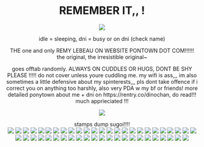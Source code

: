 <h1 align="center"> REMEMBER IT,, !
</h1>
<p align="center">
  <img src="https://64.media.tumblr.com/5e7fbb7d9471d6bbc990d5979e59a9f0/30541d9dc20b72f0-f7/s540x810/773dafa3e278d4282334720464b69740247f1a78.pnj" />
<p align="center">
idle = sleeping, dni = busy or on dni (check name)
<p align="center">
THE one and only REMY LEBEAU ON WEBSITE PONTOWN DOT COM!!!!!! the original, the irresistible original~
<p align="center">
goes offtab randomly. ALWAYS ON CUDDLES OR HUGS, DONT BE SHY PLEASE !!!!! do not cover unless youre cuddling me. my wifi is ass,,, im also sometimes a little defensive about my spinterests,,, pls dont take offence if i correct you on anything too harshly, also very PDA w my bf or friends! more detailed ponytown about me + dni on https://rentry.co/dinochan, do read!!! much apprieciated !!!
  <p align="center">
    <img src="https://64.media.tumblr.com/e9e301b509f4f80141a8a0ccbfdc6493/c66445df1a34b26b-73/s400x600/bc3fcc11a87d878d93f51e87b6346e64ca93c3a1.pnj" />
<p align="center">
stamps dump sugoi!!!!
<br>
<image src="https://64.media.tumblr.com/d47772572ce941132d3772dd242ede63/fe280e89a304aa5d-54/s100x200/f7033befe1c72e0586109df0dae63c29a6d03647.gifv"> <image src="https://64.media.tumblr.com/365e3a60e9beb6e7bcc46cf83f9e8903/fe280e89a304aa5d-88/s100x200/f944870dc494d5cd6e4a781026fdce9752c89df0.gifv"> <image src="https://64.media.tumblr.com/5dbb2723f19795861756939495d6d533/fe280e89a304aa5d-fc/s100x200/9015a52d8db970e65472ea2c4f8a00d78c6123dd.gifv"> <image src="https://64.media.tumblr.com/6a5a3e7864a7acbbb454118e5c598be3/fe280e89a304aa5d-1d/s100x200/054170db6c6ff64ff3853be4d2b6a0101f77c797.gifv"> <image src="https://64.media.tumblr.com/8795d04dff73d143ff82ba81ac3e1d5b/fe280e89a304aa5d-89/s100x200/525fcdac8be3f0ed20ecc7cd7d62a823e8d38457.gifv"> <image src="https://64.media.tumblr.com/4700fa3ffa2a34b02b6eaf988b738fe4/fe280e89a304aa5d-a8/s100x200/fd986e3bb274867a9e08f52649c88bc7e28380c0.gifv"> <image src="https://64.media.tumblr.com/0d7dc94aae8ef425a1d5b28c94bded67/fe280e89a304aa5d-fa/s100x200/3ae80ddca09a15cb0862de6759d2546958294266.gifv"> <image src="https://64.media.tumblr.com/f455675152c5a28531326b1e1d704542/fe280e89a304aa5d-12/s100x200/615ad34ec9e8104c10d024574d1be8fa3778893b.pnj"> <image src="https://64.media.tumblr.com/80e1649d23ec7a5675195488915b6d64/fe280e89a304aa5d-c0/s100x200/40be7d81af69dabcb1cfa4048194a89d837cc513.gifv"> <image src="https://64.media.tumblr.com/9bb6ad2b41b2ca8bd4083caaa9afda74/fe280e89a304aa5d-9f/s100x200/14a5102b603d9055a7ad7d80eb91177f189f0b12.gifv"> <image src="https://64.media.tumblr.com/8799dd967b05d6d25073496ada2dcee6/7fd8de99c27e763a-fc/s100x200/a7bb7effcc93fe312a39d4878981617c455f008f.gifv"> <image src="https://64.media.tumblr.com/ea6b0bc05dac92592b529be56c5e884b/9f984a1d53f55fb4-8b/s100x200/5bbbe3bfd0f11e2d2a9fe49644c34faa5cb50b61.gifv"> <image src="https://64.media.tumblr.com/e08372b28b8338442317106a8be37e64/9f984a1d53f55fb4-47/s100x200/d74e95eefd55407e1b6159b113eba012a7e7e1db.gifv"> <image src="https://64.media.tumblr.com/9d63a036669a641dfb5d8a76fad14c7a/6d952b79bd4fc5a1-fb/s100x200/5f282fad01c0ef376deabc3b62dba2b165fa2102.gifv"> <image src="https://64.media.tumblr.com/1d0826c3fd21012a5682e4d66c36a241/6d952b79bd4fc5a1-7c/s100x200/43e151e4ebd6e36fbe63cec271dd1f99642fa73c.gifv"> <image src="https://64.media.tumblr.com/0b2274d76587a6f39f89309c5fbfad59/b662ae8f4c4197d7-0b/s100x200/2c4dace1df3c9d982e1acb16cba9fb6f90b23cf8.gifv">
<image src="https://64.media.tumblr.com/5d084cf80054b94b1380730d0ba960a2/79d8b316934d24c3-51/s100x200/b88501c78d12b5d18066a30d4c5cd17d7b2975c4.gifv"> <image src="https://64.media.tumblr.com/935dfcea02b58f43c4d2b856df50f1e7/b52b426a7cd72e24-9c/s100x200/0205a3d0bb0f93b1fa167547f1255115a3904898.gifv"> <image src="https://64.media.tumblr.com/1ce217e3f4a373ed7b7312692d96fdc2/b52b426a7cd72e24-7d/s100x200/814f38bcbbfc1de7e4d7a90a0ab867bb29798498.gifv"> <image src="https://64.media.tumblr.com/5be14abf7a794b5156e4fdf684a9150f/079067f589d53d76-8a/s100x200/b252c942ea35ecb3f4ba4d28f60bc28a172236cf.pnj"> <image src="https://64.media.tumblr.com/47ab44d90d7f2d2130c66dfe43a5afbb/079067f589d53d76-7d/s100x200/5cdc26580c46b0a88db333b78e1be07343e196a2.pnj"> <image src="https://64.media.tumblr.com/24dfdb46187161691d44e7819e740221/3671a26edef10d5d-bc/s100x200/2e00a49b106c65faa48361518ef6c03047ddc1ef.webp"> <image src="https://64.media.tumblr.com/e29dc9b0779d0f3d3b4cedcd2284f3ec/3671a26edef10d5d-98/s100x200/632fd730f7f3fbc76bd0ffe9a471678eaa259287.gifv"> <image src="https://64.media.tumblr.com/18bf7475b935e0c225d00dd36c0b1f44/079067f589d53d76-1b/s100x200/32ba8bb2fe0a903f83714288a0593d4af5e3c0a0.pnj"> <image src="https://64.media.tumblr.com/3ca0e8ed85d2c0cd21c94e27a5776491/24336821e343f1e8-be/s100x200/2cad41013b864a0165ed23b3b533f844e033f422.gifv"> <image src="https://64.media.tumblr.com/4cc0a61bf3ea083037e239e598708106/24336821e343f1e8-6c/s100x200/3c84fb2353393fbfedc5aa4cbcc855cf3d97a62f.gifv"> <image src="https://64.media.tumblr.com/2ab09b45f56c21dbadc119485e03c881/24336821e343f1e8-5b/s100x200/1c3b2160a1ac3ed274ce82c4d85e5288530e3d78.gifv"> <image src="https://64.media.tumblr.com/cd7436149bafc1578e11cd9915bf13ea/d54a7c20291f72b5-21/s100x200/b67a96ef7ca943ba7ba0c5bc93542e63b894f6ae.gifv"> <image src="https://64.media.tumblr.com/cc5c42886c261b2f0901c9b5e50e1d1a/f8ce4dc27ab636f3-bb/s100x200/6f6c95106f7e2a7e5401e7e99e9019b7a83e1d2f.pnj"> <image src="https://64.media.tumblr.com/248a0b9e86f78508a06ebe0ae3ca47ab/2f862caffd8654f4-38/s100x200/5a727a1ce32d20371ba2e642443fbc00b25c16df.gifv"> <image src="https://64.media.tumblr.com/efbd607d546ff8c7f1c7382215e041a9/23fa2f726442b012-95/s100x200/9815c55abd129c075493fb968c1292430dad09aa.webp"> <image src="https://64.media.tumblr.com/ef112c34b85dc730cd5e77b6c829e7c9/079067f589d53d76-70/s100x200/8b04083d9db0a192138bcc7e894bda0e7952e72a.gifv">
<image src="https://64.media.tumblr.com/144057f2b8cc134d44836dc11bda05b7/a9ddffc3320c07ad-72/s100x200/11821118bb8e810db553b4b03767db2c1146f72e.pnj"> <img src="https://64.media.tumblr.com/79b4250a25eadb8ebb0b78ba3d71e1ae/1c3b1f4ccb9e3a1a-4e/s100x200/89e4d27bf58169172f07852e9dad14ab5ee51b6f.gifv"> <image src="https://64.media.tumblr.com/9d4ef140ec65620dfc2b9976042bfaa4/1c3b1f4ccb9e3a1a-1a/s100x200/5c16daeee1fa031445b7889dcf9f56f03209e063.gifv"> <image src="https://64.media.tumblr.com/beab4e90453fe1c93255e120a94733bd/1c3b1f4ccb9e3a1a-09/s100x200/ad86c117fe4b4f7d2125ae48231f6fdc217fbee7.pnj"> <image src="https://64.media.tumblr.com/82a7327c0a0faa2688003225b5044aa2/1c3b1f4ccb9e3a1a-cc/s100x200/10b277ba22411dbe3b31d0b51d5fee3662d5a9cc.gifv"> <image src="https://64.media.tumblr.com/56670edabccd6b04c0dff6ad38312a5d/1c3b1f4ccb9e3a1a-ea/s100x200/c273f015afcbacd65aff0e47710c2d2058341826.gifv"> <image src="https://64.media.tumblr.com/368c6fada120b766ae756949d5c607e6/3776bef9beea73d6-60/s100x200/249723e0c854ce4eda8c8307ee579ffe5d973983.pnj"> <image src="https://64.media.tumblr.com/0178e2b4c757401a4b1feb8505d66e6e/3776bef9beea73d6-cd/s100x200/13db2a10e5b724f072126939271239019c2d341e.pnj">
<image src="https://64.media.tumblr.com/2ff2dc7d4f00087670a9eedd3191ceb6/b553fbecacc6e296-b6/s100x200/a44f8128f65fd14ea5ceb439ca3c4941e5f05af7.gifv"> <image src="https://64.media.tumblr.com/72efe315e4538d145488d0e6de097bf1/b553fbecacc6e296-e1/s100x200/25f10f7f9d974cc9f56f2ca2c5f21b6ea4e46bee.gifv"> <image src="https://64.media.tumblr.com/7ef45c1787a03b7759abbc42cc90fe87/b553fbecacc6e296-58/s100x200/7ff9093e8100769e5c520f2d62f78bab31eda61d.gifv"> <image src="https://64.media.tumblr.com/a6f1cc4f371c7608452e4a44aeb18c32/b553fbecacc6e296-5d/s100x200/f26a4c18c94951595f0c7c5be4821bf913c6bc21.gifv"> <image src="https://64.media.tumblr.com/6079495fc45cc76fb933b37f577055cb/575199cc7e6a5247-51/s100x200/6f63db6244e4841a87e5d14aa389047ccfc296d7.pnj"> <image src="https://64.media.tumblr.com/b20e4517bc51f9cef1a0271e8e25063d/d668936e8f9a3d52-72/s250x400/735f58339493442d056779ca7b3325627577a5ae.pnj"> <image src="https://64.media.tumblr.com/ee62f80d44fc53b63d3f03ca2cb0db9b/14c95ffe354d5fe4-63/s100x200/8217018c1b4cbefdfd41886374b44537744e33f1.pnj"> <image src="https://64.media.tumblr.com/052b5e2a1248a94ed6180f868377d629/14c95ffe354d5fe4-cc/s100x200/2a6da50807dd2624ef30ffb1961b5f7abd4dbf28.pnj"> 
